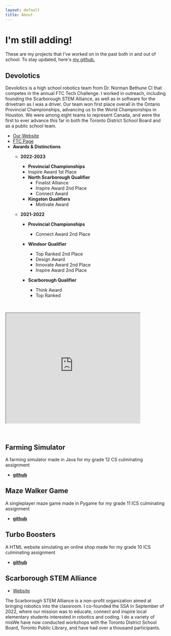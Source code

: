 ```yaml
---
layout: default
title: About
---
```


# I'm still adding!

These are my projects that I've worked on in the past both in and out of school. To stay updated, here's [my github.](https://github.com/DrakeDong0)

## Devolotics

Devolotics is a high school robotics team from Dr. Norman Bethune CI that competes in the annual FTC Tech Challenge. I worked in outreach, including founding the Scarborough STEM Alliance, as well as in software for the drivetrain as I was a driver. Our team won first place overall in the Ontario Provincial Championships, advancing us to the World Championships in Houston. We were among eight teams to represent Canada, and were the first to ever advance this far in both the Toronto District School Board and as a public school team.
* [Our Website](https://devolotics.github.io/)
* [FTC Page](https://ftc-events.firstinspires.org/team/19498)
* **Awards & Distinctions**
    * **2022-2023**
        * **Provincial Championships**
        * Inspire Award 1st Place
        * **North Scarborough Qualifier**
            * Finalist Alliance
            * Inspire Award 2nd Place
            * Connect Award
        * **Kingston Qualifiers**
            * Motivate Award

    * **2021-2022**
        * **Provincial Championships**
            * Connect Award 2nd Place

        * **Windsor Qualifier**
            * Top Ranked 2nd Place
            * Design Award
            * Innovate Award 2nd Place
            * Inspire Award 2nd Place
            
        * **Scarborough Qualifier**
            * Think Award
            * Top Ranked
    
<p>&nbsp;</p>

<iframe width="420" height="345" src="https://www.youtube.com/watch?v=c_B9GIBCOXw">
</iframe>

<p>&nbsp;</p>

## Farming Simulator

A farming simulator made in Java for my grade 12 CS culminating assignment

* **[github](https://github.com/DrakeDong0/Farming-Game)**

## Maze Walker Game

A singleplayer maze game made in Pygame for my grade 11 ICS culminating assignment

* **[github](https://github.com/DrakeDong0/Maze-Walker)**

## Turbo Boosters

A HTML website simulating an online shop made for my grade 10 ICS culminating assignment

* **[github](https://github.com/DrakeDong0/Turbo-Boosters)**


## Scarborough STEM Alliance

* [Website](https://scarboroughstemalliance.github.io/)

The Scarborough STEM Alliance is a non-profit organization aimed at bringing robotics into the classroom. I co-founded the SSA in September of 2022, where our mission was to educate, connect and inspire local elementary students interested in robotics and coding. I do a variety of misWe have now conducted workshops with the Toronto District School Board, Toronto Public Library, and have had over a thousand participants.